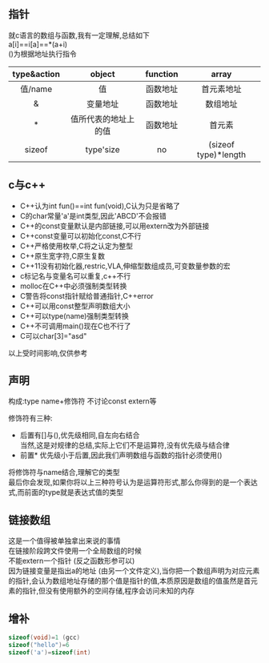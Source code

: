 ## 指针  
   
就c语言的数组与函数,我有一定理解,总结如下  
a[i]==i[a]==*(a+i)  
()为根据地址执行指令

|type&action|object|function|array|
|:----:|:----:|:----:|:----:|
|值/name|值|函数地址|首元素地址|
|&|变量地址|函数地址|数组地址|
|*|值所代表的地址上的值|函数地址|首元素|
|sizeof|type'size|no|(sizeof type)*length|

## c与c++
- C++认为int fun()==int fun(void),C认为只是省略了
- C的char常量'a'是int类型,因此'ABCD'不会报错
- C++的const变量默认是内部链接,可以用extern改为外部链接
- C++const变量可以初始化const,C不行
- C++严格使用枚举,C将之认定为整型
- C++原生宽字符,C原生复数
- C++11没有初始化器,restric,VLA,伸缩型数组成员,可变数量参数的宏
- c标记名与变量名可以重复,c++不行
- molloc在C++中必须强制类型转换
- C警告将const指针赋给普通指针,C++error
- C++可以用const整型声明数组大小
- C++可以type(name)强制类型转换
- C++不可调用main()现在C也不行了
- C可以char[3]="asd"

以上受时间影响,仅供参考

## 声明

构成:type name+修饰符
不讨论const extern等

修饰符有三种:
- 后置有[]与(),优先级相同,自左向右结合  
当然,这是对规律的总结,实际上它们不是运算符,没有优先级与结合律
- 前置* 优先级小于后置,因此我们声明数组与函数的指针必须使用()

将修饰符与name结合,理解它的类型  
最后你会发现,如果你将以上三种符号认为是运算符形式,那么你得到的是一个表达式,而前面的type就是表达式值的类型

## 链接数组

这是一个值得被单独拿出来说的事情  
在链接阶段跨文件使用一个全局数组的时候  
不能extern一个指针 (反之函数形参可以)  
因为链接变量是指出a的地址 (由另一个文件定义),当你把一个数组声明为对应元素的指针,会认为数组地址存储的那个值是指针的值,本质原因是数组的值虽然是首元素的指针,但没有使用额外的空间存储,程序会访问未知的内存


## 增补

```C
sizeof(void)=1 (gcc)   
sizeof("hello")=6
sizeof('a')=sizeof(int)
```